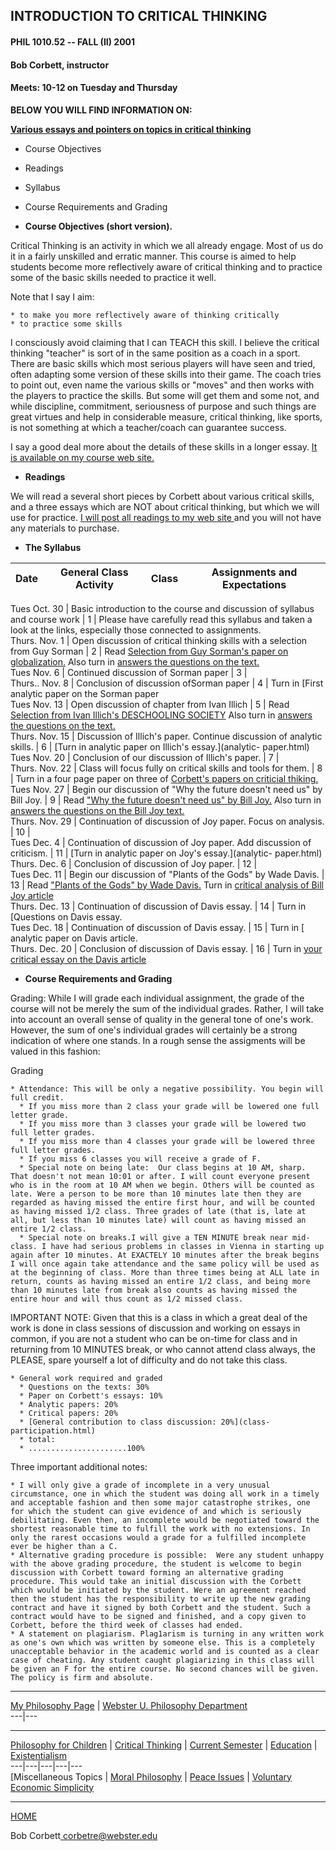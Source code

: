 ## **INTRODUCTION TO CRITICAL THINKING**

#### **PHIL 1010.52 -- FALL (II) 2001**

#### **Bob Corbett, instructor**

#### **Meets: 10-12 on Tuesday and Thursday**

**BELOW YOU WILL FIND INFORMATION ON:**

**[Various essays and pointers on topics in critical
thinking](critical.html)**

  * Course Objectives 
  * Readings 
  * Syllabus 
  * Course Requirements and Grading 

  * **Course Objectives (short version).**

Critical Thinking is an activity in which we all already engage. Most of us do
it in a fairly unskilled and erratic manner. This course is aimed to help
students become more reflectively aware of critical thinking and to practice
some of the basic skills needed to practice it well.

Note that I say I aim:

    * to make you more reflectively aware of thinking critically 
    * to practice some skills 

I consciously avoid claiming that I can TEACH this skill. I believe the
critical thinking "teacher" is sort of in the same position as a coach in a
sport. There are basic skills which most serious players will have seen and
tried, often adapting some version of these skills into their game. The coach
tries to point out, even name the various skills or "moves" and then works
with the players to practice the skills. But some will get them and some not,
and while discipline, commitment, seriousness of purpose and such things are
great virtues and help in considerable measure, critical thinking, like
sports, is not something at which a teacher/coach can guarantee success.

I say a good deal more about the details of these skills in a longer essay. [
It is available on my course web site.](introessay.html)

  * **Readings**

We will read a several short pieces by Corbett about various critical skills,
and a three essays which are NOT about critical thinking, but which we will
use for practice. [ I will post all readings to my web site ](critical.html)
and you will not have any materials to purchase.

  * **The Syllabus** 

Date |  General Class Activity| Class|  Assignments and Expectations  
---|---|---|---  
  
Tues Oct. 30 |  Basic introduction to the course and discussion of syllabus
and course work |  1 |  Please have carefully read this syllabus and taken a
look at the links, especially those connected to assignments.  
Thurs. Nov. 1 |  Open discussion of critical thinking skills with a selection
from Guy Sorman |  2 |  Read [Selection from Guy Sorman's paper on
globalization.](global-paper.html) Also turn in [answers the questions on the
text.](assign/questions-global.html)  
Tues Nov. 6 |  Continued discussion of Sorman paper |  3 |  
Thurs.. Nov. 8 |  Conclusion of discussion ofSorman paper |  4 |  Turn in
[First analytic paper on the Sorman paper  
Tues Nov. 13 |  Open discussion of chapter from Ivan Illich |  5 |  Read
[Selection from Ivan Illich's DESCHOOLING
SOCIETY](../education/illich/chapter1-short.html) Also turn in [answers the
questions on the text.](../education/illich/questions1.html)  
Thurs. Nov. 15 |  Discussion of Illich's paper. Continue discussion of
analytic skills. |  6 |  [Turn in analytic paper on Illich's essay.](analytic-
paper.html)  
Tues Nov. 20 |  Conclusion of our discussion of Illich's paper. |  7 |  
Thurs. Nov. 22 |  Class will focus fully on critical skills and tools for
them. |  8 |  Turn in a four page paper on three of [ Corbett's papers on
criticial thiking.](corbett-paper.html)  
Tues Nov. 27 |  Begin our discussion of "Why the future doesn't need us" by
Bill Joy. |  9 |  Read [ "Why the future doesn't need us" by Bill
Joy.](http://www.wired.com/wired/archive/8.04/joy_pr.html)    Also turn in
[answers the questions on the Bill Joy text.](assign/joy-questions.html)  
Thurs. Nov. 29 |  Continuation of discussion of Joy paper. Focus on analysis.
|  10 |  
Tues Dec. 4 |  Continuation of discussion of Joy paper. Add discussion of
criticism. |  11 |  [Turn in analytic paper on Joy's essay.](analytic-
paper.html)  
Thurs. Dec. 6 |  Conclusion of discussion of Joy paper. |  12 |  
Tues Dec. 11 |  Begin our discussion of "Plants of the Gods" by Wade Davis. |
13 |  Read ["Plants of the Gods" by Wade Davis.](davis.html)   Turn in
[critical analysis of Bill Joy article ](criticism-paper.html)  
Thurs. Dec. 13 |  Continuation of discussion of Davis essay. |  14 |  Turn in
[Questions on Davis essay.  
Tues Dec. 18 |  Continuation of discussion of Davis essay. |  15 |  Turn in [
analytic paper on Davis article.  
Thurs. Dec. 20 |  Conclusion of discussion of Davis essay. |  16 |  Turn in [
your critical essay on the Davis article](criticism-paper.html)  
  
  * **Course Requirements and Grading**

Grading: While I will grade each individual assignment, the grade of the
course will not be merely the sum of the individual grades. Rather, I will
take into account an overall sense of quality in the general tone of one's
work. However, the sum of one's individual grades will certainly be a strong
indication of where one stands. In a rough sense the assigments will be valued
in this fashion:

Grading

    * Attendance: This will be only a negative possibility. You begin will full credit. 
      * If you miss more than 2 class your grade will be lowered one full letter grade. 
      * If you miss more than 3 classes your grade will be lowered two full letter grades. 
      * If you miss more than 4 classes your grade will be lowered three full letter grades. 
      * If you miss 6 classes you will receive a grade of F. 
      * Special note on being late:  Our class begins at 10 AM, sharp. That doesn't not mean 10:01 or after. I will count everyone present who is in the room at 10 AM when we begin. Others will be counted as late. Were a person to be more than 10 minutes late then they are regarded as having missed the entire first hour, and will be counted as having missed 1/2 class. Three grades of late (that is, late at all, but less than 10 minutes late) will count as having missed an entire 1/2 class. 
      * Special note on breaks.I will give a TEN MINUTE break near mid-class. I have had serious problems in classes in Vienna in starting up again after 10 minutes. At EXACTELY 10 minutes after the break begins I will once again take attendance and the same policy will be used as at the beginning of class. More than three times being at ALL late in return, counts as having missed an entire 1/2 class, and being more than 10 minutes late from break also counts as having missed the entire hour and will thus count as 1/2 missed class. 

IMPORTANT NOTE: Given that this is a class in which a great deal of the work
is done in class sessions of discussion and working on essays in common, if
you are not a student who can be on-time for class and in returning from 10
MINUTES break, or who cannot attend class always, the PLEASE, spare yourself a
lot of difficulty and do not take this class.

    * General work required and graded 
      * Questions on the texts: 30% 
      * Paper on Corbett's essays: 10% 
      * Analytic papers: 20% 
      * Critical papers: 20% 
      * [General contribution to class discussion: 20%](class-participation.html)
      * total: 
      * ......................100% 

Three important additional notes:

    * I will only give a grade of incomplete in a very unusual circumstance, one in which the student was doing all work in a timely and acceptable fashion and then some major catastrophe strikes, one for which the student can give evidence of and which is seriously debilitating. Even then, an incomplete would be negotiated toward the shortest reasonable time to fulfill the work with no extensions. In only the rarest occasions would a grade for a fulfilled incomplete ever be higher than a C. 
    * Alternative grading procedure is possible:  Were any student unhappy with the above grading procedure, the student is welcome to begin discussion with Corbett toward forming an alternative grading procedure. This would take an initial discussion with the Corbett which would be initiated by the student. Were an agreement reached then the student has the responsibility to write up the new grading contract and have it signed by both Corbett and the student. Such a contract would have to be signed and finished, and a copy given to Corbett, before the third week of classes had ended. 
    * A statement on plagiarism. Plag1arism is turning in any written work as one's own which was written by someone else. This is a completely unacceptable behavior in the academic world and is counted as a clear case of cheating. Any student caught plagiarizing in this class will be given an F for the entire course. No second chances will be given. The policy is firm and absolute.  

* * *

[My Philosophy Page](../../philosophy/philosophy.html) | [ Webster U.
Philosophy Department](http://www.websteruniv.edu/philosophy/index.html)  
---|---  
  
* * *

[Philosophy for Children](../children/children.html) | [Critical
Thinking](../critical/critical.html) | [Current
Semester](../../index/current.html) | [Education](../education/education.html)
| [Existentialism](../existentialism/existentialism.html)  
---|---|---|---|---  
[Miscellaneous Topics | [ Moral Philosophy](../moral/moral.html) | [Peace
Issues](../peace/peace.html) | [ Voluntary Economic
Simplicity](../simple.html)  
  
* * *

[HOME](../../index/index.html)

Bob Corbett[ corbetre@webster.edu](mailto:corbetre@webster.edu)

